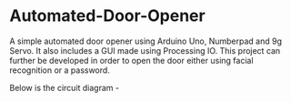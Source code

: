 # Automated-Door-Opener

A simple automated door opener using  Arduino Uno, Numberpad and 9g Servo. It also includes a GUI made using Processing IO.
This project can further be developed in order to open the door either using facial recognition or a password.

Below is the circuit diagram - 

